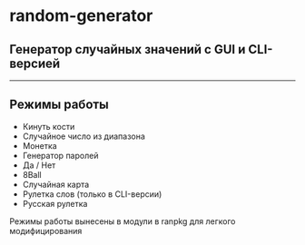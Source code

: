 # random-generator
## Генератор случайных значений с GUI и CLI-версией

***

## Режимы работы
- Кинуть кости
- Случайное число из диапазона
- Монетка
- Генератор паролей
- Да / Нет
- 8Ball
- Случайная карта
- Рулетка слов (только в CLI-версии)
- Русская рулетка

Режимы работы вынесены в модули в ranpkg для легкого модифицирования
